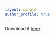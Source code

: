 ```yaml
---
layout: single
author_profile: true
---
```


Download it [here](https://drive.google.com/file/d/1uM3uDkQ9DSlpOEOANm8QUgQ7q5mbluZi/view?usp=drive_link).